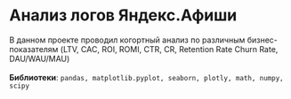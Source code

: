 # Анализ логов Яндекс.Афиши
В данном проекте проводил когортный анализ по различным бизнес-показателям (LTV, CAC, ROI, ROMI, CTR, CR, Retention Rate Churn Rate, DAU/WAU/MAU)<br>
<br>
**Библиотеки**: `pandas, matplotlib.pyplot, seaborn, plotly, math, numpy, scipy`
